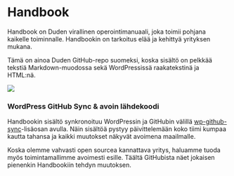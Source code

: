 # Handbook

Handbook on Duden virallinen operointimanuaali, joka toimii pohjana kaikelle toiminnalle. Handbookin on tarkoitus elää ja kehittyä yrityksen mukana. 

Tämä on ainoa Duden GitHub-repo suomeksi, koska sisältö on pelkkää tekstiä Markdown-muodossa sekä WordPressissä raakatekstinä ja HTML:nä.

![](https://handbook.dude.fi/content/themes/handbook/screenshot.png)

### WordPress GitHub Sync & avoin lähdekoodi

Handbookin sisältö synkronoituu WordPressin ja GitHubin välillä [wp-github-sync](https://fi.wordpress.org/plugins/wp-github-sync/)-lisäosan avulla. Näin sisältöä pystyy päivittelemään koko tiimi kumpaa kautta tahansa ja kaikki muutokset näkyvät avoimena maailmalle.

Koska olemme vahvasti open sourcea kannattava yritys, haluamme tuoda myös toimintamallimme avoimesti esille. Täältä GitHubista näet jokaisen pienenkin Handbookiin tehdyn muutoksen.